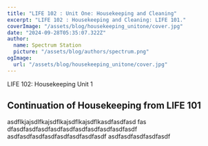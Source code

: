 ```yaml
---
title: "LIFE 102 : Unit One: Housekeeping and Cleaning"
excerpt: "LIFE 102 : Housekeeping and Cleaning: LIFE 101."
coverImage: "/assets/blog/housekeeping_unitone/cover.jpg"
date: "2024-09-28T05:35:07.322Z"
author:
  name: Spectrum Station
  picture: "/assets/blog/authors/spectrum.png"
ogImage:
  url: "/assets/blog/housekeeping_unitone/cover.jpg"
---
```

LIFE 102: Housekeeping Unit 1
## Continuation of Housekeeping from LIFE 101
asdflkjajsdlfkajsdflkajsdflkajsdflkasdfasdfasd
fas
dfasdfasdfasdfasdfasdfasdfasdfasdfasdfasdf
asdfasdfasdfasdfasdfasdfasdfasdf
asdfasdfasdfasdfasdf
